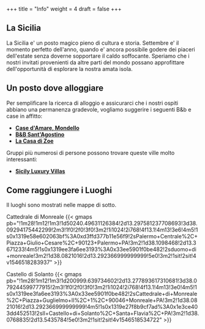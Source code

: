 +++
title = "Info"
weight = 4
draft = false
+++


## La Sicilia

La Sicilia e' un posto magico pieno di cultura e storia.
Settembre e' il momento perfetto dell'anno, quando e' ancora possibile godere dei piaceri dell'estate senza doverne sopportare il caldo soffocante.
Speriamo che i nostri invitati provenienti da altre parti del mondo possano approfittare dell'opportunità di esplorare la nostra amata isola.

## Un posto dove alloggiare

Per semplificare la ricerca di alloggio e assicurarci che i nostri ospiti abbiano una permanenza gradevole, vogliamo suggerire i seguenti B&b e case in affitto:

- <b>[Case d'Amare, Mondello](http://www.casedamaremondello.it/)</b>
- <b>[B&B Sant'Agostino](https://santagostinobb.it/it/bed-breakfast-palermo-centro/)</b>
- <b>[La Casa di Zoe](https://www.tripadvisor.com/Hotel_Review-g187890-d611717-Reviews-La_Casa_di_Zoe-Palermo_Province_of_Palermo_Sicily.html)</b>

Gruppi più numerosi di persone possono trovare queste ville molto interessanti:

- <b>[Sicily Luxury Villas](http://www.sicilyluxuryvillas.com)</b>

## Come raggiungere i Luoghi

Il luoghi sono mostrati nelle mappe di sotto.

Cattedrale di Monreale
{{< gmaps pb="!1m28!1m12!1m3!1d50240.49631126384!2d13.297581237708693!3d38.09294175442299!2m3!1f0!2f0!3f0!3m2!1i1024!2i768!4f13.1!4m13!3e6!4m5!1s0x1319e58e602063bf%3A0xd3ffd377b11e56f9!2sPalermo+Centrale%2C+Piazza+Giulio+Cesare%2C+90123+Palermo+PA!3m2!1d38.1098468!2d13.3671233!4m5!1s0x1319ee3fa6ee3193%3A0x33ee5901f0be482!2sduomo+di+monreale!3m2!1d38.0821016!2d13.292366999999999!5e0!3m2!1sit!2sit!4v1546518283937" >}}


Castello di Solanto
{{< gmaps pb="!1m28!1m12!1m3!1d200999.639734602!2d13.277893617310681!3d38.079244599777915!2m3!1f0!2f0!3f0!3m2!1i1024!2i768!4f13.1!4m13!3e0!4m5!1s0x1319ee3fa6ee3193%3A0x33ee5901f0be482!2sCattedrale+di+Monreale%2C+Piazza+Guglielmo+II%2C+1%2C+90046+Monreale+PA!3m2!1d38.0821016!2d13.292366999999999!4m5!1s0x1319e27f8b9cf7ad%3A0x1e3ce403dd452513!2sIl+Castello+di+Solanto%2C+Santa+Flavia%2C+PA!3m2!1d38.0768835!2d13.5435784!5e0!3m2!1sit!2sit!4v1546518534722" >}}
